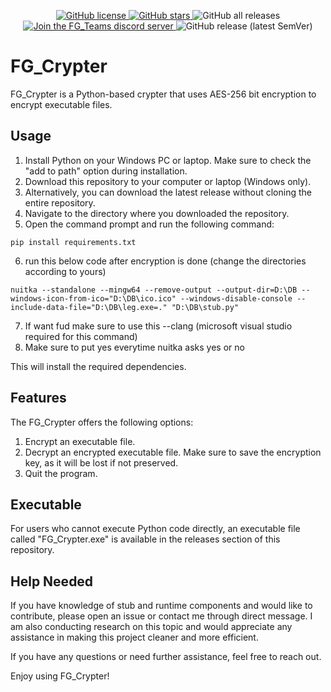 <p align="center">
  <a href="https://github.com/furjac/FG_Crypter">
    <img src="https://img.shields.io/github/license/furjac/FG_Crypter" alt="GitHub license" />
  </a>
  <a href="https://github.com/furjac/FG_Crypter/stargazers">
    <img src="https://img.shields.io/github/stars/furjac/FG_Crypter" alt="GitHub stars" />
  </a>
  <img src="https://img.shields.io/github/downloads/furjac/FG_Crypter/total" alt="GitHub all releases" />
  <a href="https://discord.gg/YN9RKxewsq">
    <img src="https://img.shields.io/discord/1026098018929360967.svg?label=&logo=discord&logoColor=ffffff&color=5865F2" alt="Join the FG_Teams discord server" />
  </a>
  <img src="https://img.shields.io/github/v/release/furjac/FG_Crypter" alt="GitHub release (latest SemVer)" />
</p>

# FG_Crypter

FG_Crypter is a Python-based crypter that uses AES-256 bit encryption to encrypt executable files.

## Usage

1. Install Python on your Windows PC or laptop. Make sure to check the "add to path" option during installation.
2. Download this repository to your computer or laptop (Windows only).
3. Alternatively, you can download the latest release without cloning the entire repository.
4. Navigate to the directory where you downloaded the repository.
5. Open the command prompt and run the following command:
```
pip install requirements.txt
```
6. run this below code after encryption is done (change the directories according to yours)
```
nuitka --standalone --mingw64 --remove-output --output-dir=D:\DB --windows-icon-from-ico="D:\DB\ico.ico" --windows-disable-console --include-data-file="D:\DB\leg.exe=." "D:\DB\stub.py"
```
7. If want fud make sure to use this --clang (microsoft visual studio required for this command)
8. Make sure to put yes everytime nuitka asks yes or no

This will install the required dependencies.

## Features

The FG_Crypter offers the following options:

1. Encrypt an executable file.
2. Decrypt an encrypted executable file. Make sure to save the encryption key, as it will be lost if not preserved.
3. Quit the program.

## Executable

For users who cannot execute Python code directly, an executable file called "FG_Crypter.exe" is available in the releases section of this repository.

## Help Needed

If you have knowledge of stub and runtime components and would like to contribute, please open an issue or contact me through direct message. I am also conducting research on this topic and would appreciate any assistance in making this project cleaner and more efficient.

If you have any questions or need further assistance, feel free to reach out.

Enjoy using FG_Crypter!

